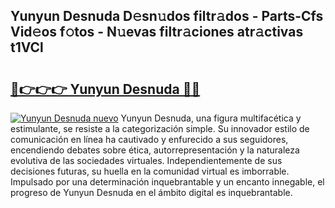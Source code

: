 ## Yunyun Desnuda D𝚎sn𝚞dos filtr𝚊dos - Parts-Cfs Vid𝚎os f𝚘tos - N𝚞evas filtr𝚊ciones atr𝚊ctivas t1VCl

# <h2><a href="http://mbci9d6.tromn.icu/?c=Yunyun+Desnuda">🔗👉👉👉 Yunyun Desnuda 🔗🔗</a></h2>

[![Yunyun Desnuda nuevo](https://i.imgur.com/pEAQMta.gif)](http://mbci9d6.tromn.icu/?c=Yunyun+Desnuda)
Yunyun Desnuda, una figura multifacética y estimulante, se resiste a la categorización simple. Su innovador estilo de comunicación en línea ha cautivado y enfurecido a sus seguidores, encendiendo debates sobre ética, autorrepresentación y la naturaleza evolutiva de las sociedades virtuales. Independientemente de sus decisiones futuras, su huella en la comunidad virtual es imborrable. Impulsado por una determinación inquebrantable y un encanto innegable, el progreso de Yunyun Desnuda en el ámbito digital es inquebrantable.
